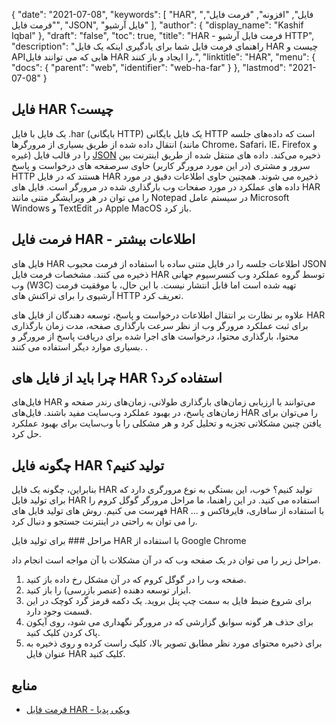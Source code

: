 {
  "date": "2021-07-08",
  "keywords": [
"HAR",
"فایل",
"افزونه",
"فرمت فایل",
"فرمت فایل",
"JSON",
"فایل آرشیو"
],
  "author": {
    "display_name": "Kashif Iqbal"
},
  "draft": "false",
  "toc": true,
  "title": "HAR - فرمت فایل آرشیو HTTP",
  "description": "راهنمای فرمت فایل شما برای یادگیری اینکه یک فایل HAR چیست و APIهایی که می توانند فایل HAR را ایجاد و باز کنند.",
  "linktitle": "HAR",
  "menu": {
    "docs": {
      "parent": "web",
      "identifier": "web-ha-far"
}
},
  "lastmod": "2021-07-08"
}

## فایل HAR چیست؟

یک فایل با فایل .har (بایگانی HTTP) یک فایل بایگانی HTTP است که داده‌های جلسه انتقال داده شده از طریق بسیاری از مرورگرها (مانند Chrome، Safari، IE، Firefox و غیره) را در قالب فایل [JSON](/web/json/) ذخیره می‌کند. داده های منتقل شده از طریق اینترنت بین سرور و مشتری (در این مورد مرورگر کاربر) حاوی سرصفحه های درخواست و پاسخ HTTP هستند که در فایل HAR ذخیره می شوند. همچنین حاوی اطلاعات دقیق در مورد داده های عملکرد در مورد صفحات وب بارگذاری شده در مرورگر است. فایل های HAR را می توان در هر ویرایشگر متنی مانند Notepad در سیستم عامل Microsoft Windows و TextEdit در Apple MacOS باز کرد.

## فرمت فایل HAR - اطلاعات بیشتر

فایل های HAR اطلاعات جلسه را در فایل متنی ساده با استفاده از فرمت محبوب JSON ذخیره می کنند. مشخصات فرمت فایل HAR توسط گروه عملکرد وب کنسرسیوم جهانی وب (W3C) تهیه شده است اما قابل انتشار نیست. با این حال، با موفقیت فرمت آرشیوی را برای تراکنش های HTTP تعریف کرد.

علاوه بر نظارت بر انتقال اطلاعات درخواست و پاسخ، توسعه دهندگان از فایل های HAR برای ثبت عملکرد مرورگر وب از نظر سرعت بارگذاری صفحه، مدت زمان بارگذاری محتوا، بارگذاری محتوا، درخواست های اجرا شده برای دریافت پاسخ از مرورگر و بسیاری موارد دیگر استفاده می کنند. .

## چرا باید از فایل های HAR استفاده کرد؟

فایل‌های HAR می‌توانند با ارزیابی زمان‌های بارگذاری طولانی، زمان‌های رندر صفحه و زمان‌های پاسخ، در بهبود عملکرد وب‌سایت مفید باشند. فایل‌های HAR را می‌توان برای یافتن چنین مشکلاتی تجزیه و تحلیل کرد و هر مشکلی را با وب‌سایت برای بهبود عملکرد حل کرد.

## چگونه فایل HAR تولید کنیم؟

بنابراین، چگونه یک فایل HAR تولید کنیم؟ خوب، این بستگی به نوع مرورگری دارد که برای تولید فایل HAR استفاده می کنید. در این راهنما، ما مراحل مرورگر گوگل کروم را فهرست می کنیم. روش های تولید فایل های HAR با استفاده از سافاری، فایرفاکس و ... را می توان به راحتی در اینترنت جستجو و دنبال کرد.

مراحل ### برای تولید فایل HAR با استفاده از Google Chrome

مراحل زیر را می توان در یک صفحه وب که در آن مشکلات با آن مواجه است انجام داد.

 1. صفحه وب را در گوگل کروم که در آن مشکل رخ داده باز کنید.
 1. ابزار توسعه دهنده (عنصر بازرسی) را باز کنید.
 1. برای شروع ضبط فایل به سمت چپ پنل بروید. یک دکمه قرمز گرد کوچک در این قسمت وجود دارد.
 1. برای حذف هر گونه سوابق گزارشی که در مرورگر نگهداری می شود، روی آیکون پاک کردن کلیک کنید.
 1. برای ذخیره محتوای مورد نظر مطابق تصویر بالا، کلیک راست کرده و روی ذخیره به عنوان فایل HAR کلیک کنید.

## منابع

* [فرمت فایل HAR - ویکی پدیا](https://en.wikipedia.org/wiki/HAR_(file_format))



